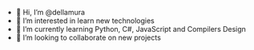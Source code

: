 - 👋 Hi, I’m @dellamura
- 👀 I’m interested in learn new technologies
- 🌱 I’m currently learning Python, C#, JavaScript and Compilers Design
- 💞️ I’m looking to collaborate on new projects

<!---
dellamura/dellamura is a ✨ special ✨ repository because its `README.md` (this file) appears on your GitHub profile.
You can click the Preview link to take a look at your changes.
--->
